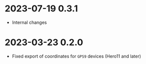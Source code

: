 # 2023-07-19 0.3.1
- Internal changes

# 2023-03-23 0.2.0
- Fixed export of coordinates for `GPS9` devices (Hero11 and later)